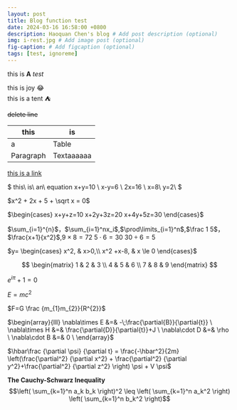 ```yaml
---
layout: post
title: Blog function test
date: 2024-03-16 16:58:00 +0800
description: Haoquan Chen's blog # Add post description (optional)
img: i-rest.jpg # Add image post (optional)
fig-caption: # Add figcaption (optional)
tags: [test, ignoreme]
---
```

this is **A** *test*  

this is joy     :joy:  
this is a tent  :tent:

~~delete line~~

|this    | is |
| --- | --|
| a      | Table      |
| Paragraph   | Textaaaaaa        |

[this is a link](chen-hq.site "my site")

$
this\ is\ an\ equation 
x+y=10 \\
x-y=6 \\
2x=16 \\
x=8\\
y=2\\
$

$x^2 + 2x + 5 + \sqrt x = 0$  

$\begin{cases}
x+y+z=10   
x+2y+3z=20  
x+4y+5z=30   
\end{cases}$

$\sum_{i=1}^{n}$，$\sum_{i=1}^nx_i$,$\prod\limits_{i=1}^n$,$\frac 1 5$，$\frac{x+1}{x^2}$,$9 \times 8 = 72$
$5 \cdot 6 = 30$
$30 \div 6 = 5$

$y= \begin{cases} x^2, & x>0,\\ x^2 +x-8, & x \le 0 \end{cases}$

$$
\begin{matrix}
    1 & 2 & 3 \\
    4 & 5 & 6 \\
    7 & 8 & 9
\end{matrix} 
$$


$e^{i\pi} + 1 = 0$

$E = mc^2$

$F=G \frac {m_{1}m_{2}}{R^{2}}$

$\begin{array}{lll}
\nabla\times E &=& -\;\frac{\partial{B}}{\partial{t}}   
\ \nabla\times H &=& \frac{\partial{D}}{\partial{t}}+J   
\ \nabla\cdot D &=& \rho
\ \nabla\cdot B &=& 0
\ \end{array}$

$\hbar\frac
{\partial \psi}
{\partial t}
= \frac{-\hbar^2}{2m} \left(\frac{\partial^2}
{\partial x^2} + \frac{\partial^2}
{\partial y^2}+\frac{\partial^2}
{\partial z^2}
\right) \psi + V \psi$


**The Cauchy-Schwarz Inequality**  
$$\left( \sum_{k=1}^n a_k b_k \right)^2 \leq \left( \sum_{k=1}^n a_k^2 \right) \left( \sum_{k=1}^n b_k^2 \right)$$